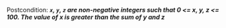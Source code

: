 Postcondition: ***`x`, `y`, `z` are non-negative integers such that 0 <= x, y, z <= 100. The value of x is greater than the sum of y and z***